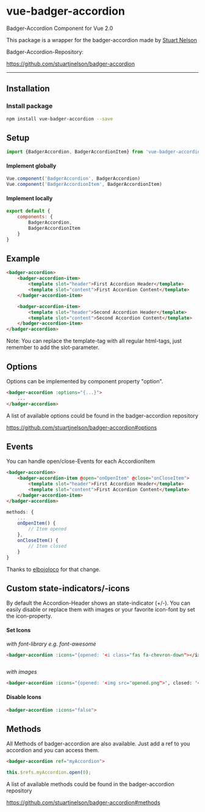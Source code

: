 # vue-badger-accordion
Badger-Accordion Component for Vue 2.0

This package is a wrapper for the badger-accordion made by [Stuart Nelson](https://github.com/stuartjnelson)

Badger-Accordion-Repository:

https://github.com/stuartjnelson/badger-accordion

---

## Installation

### Install package

```bash
npm install vue-badger-accordion --save
```

## Setup

```javascript
import {BadgerAccordion, BadgerAccordionItem} from 'vue-badger-accordion'
```

#### Implement globally

```javascript
Vue.component('BadgerAccordion', BadgerAccordion)
Vue.component('BadgerAccordionItem', BadgerAccordionItem)
```

#### Implement locally

```javascript
export default {
    components: {
        BadgerAccordion,
        BadgerAccordionItem
    }
}
```

## Example

```html
<badger-accordion>
    <badger-accordion-item>
        <template slot="header">First Accordion Header</template>    
        <template slot="content">First Accordion Content</template>  
    </badger-accordion-item>

    <badger-accordion-item>
        <template slot="header">Second Accordion Header</template>    
        <template slot="content">Second Accordion Content</template>  
    </badger-accordion-item>
</badger-accordion>
```

Note: You can replace the template-tag with all regular html-tags, just remember to add the slot-parameter.

## Options

Options can be implemented by component property "option".

```html
<badger-accordion :options="{...}">
    ...
</badger-accordion>
```
A list of available options could be found in the badger-accordion repository

https://github.com/stuartjnelson/badger-accordion#options

## Events
You can handle open/close-Events for each AccordionItem
```html
<badger-accordion>
    <badger-accordion-item @open="onOpenItem" @close="onCloseItem">
        <template slot="header">First Accordion Header</template>    
        <template slot="content">First Accordion Content</template>  
    </badger-accordion-item>
</badger-accordion>
```

```javascript
methods: {
    ...
    onOpenItem() {
        // Item opened
    },
    onCloseItem() {
        // Item closed
    }
}
```

Thanks to  [elbojoloco](https://github.com/elbojoloco) for that change.

## Custom state-indicators/-icons

By default the Accordion-Header shows an state-indicator (+/-).
You can easily disable or replace them with images or your favorite icon-font by set the icon-property.

#### Set Icons

*with font-library e.g. font-awesome*
```html
<badger-accordion :icons="{opened: '<i class="fas fa-chevron-down"></i>', closed: '<i class="fas fa-chevron-up"></i>'}">
```
```html

```


*with images*
```html
<badger-accordion :icons="{opened: '<img src="opened.png">', closed: '<img src="closed.png">'}">
```

#### Disable Icons

```html
<badger-accordion :icons="false">
```

## Methods

All Methods of badger-accordion are also available. Just add a ref to you accordion and you can access them.

```html
<badger-accordion ref="myAccordion">
```

```javascript
this.$refs.myAccordion.open(0);
```

A list of available methods could be found in the badger-accordion repository

https://github.com/stuartjnelson/badger-accordion#methods
